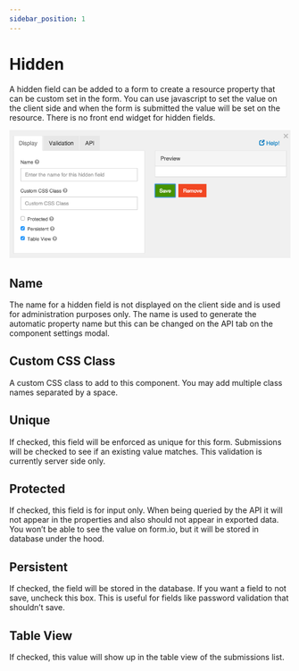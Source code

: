 ```yaml
---
sidebar_position: 1
---
```


# Hidden

A hidden field can be added to a form to create a resource property that can be custom set in the form. You can use javascript to set the value on the client side and when the form is submitted the value will be set on the resource. There is no front end widget for hidden fields.

![Hidden](img/hidden-component.png)

## Name

The name for a hidden field is not displayed on the client side and is used for administration purposes only. The name is used to generate the automatic property name but this can be changed on the API tab on the component settings modal.

## Custom CSS Class

A custom CSS class to add to this component. You may add multiple class names separated by a space.

## Unique

If checked, this field will be enforced as unique for this form. Submissions will be checked to see if an existing value matches. This validation is currently server side only.

## Protected

If checked, this field is for input only. When being queried by the API it will not appear in the properties and also should not appear in exported data. You won’t be able to see the value on form.io, but it will be stored in database under the hood.

## Persistent

If checked, the field will be stored in the database. If you want a field to not save, uncheck this box. This is useful for fields like password validation that shouldn’t save.

## Table View

If checked, this value will show up in the table view of the submissions list.
